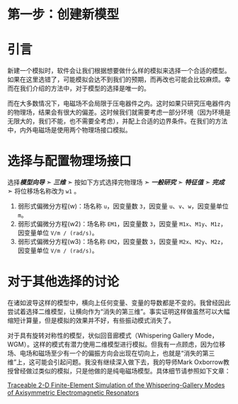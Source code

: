 # 第一步：创建新模型

# 引言

新建一个模拟时，软件会让我们根据想要做什么样的模拟来选择一个合适的模型。如果在这里选错了，可能模拟会达不到我们的预期，而再改也可能会比较麻烦。幸而在我们介绍的方法中，对于模型的选择是唯一的。

而在大多数情况下，电磁场不会局限于压电器件之内。这时如果只研究压电器件内的物理场，结果会有很大的偏差。这时候我们就需要考虑一部分环境（因为环境是无限大的，我们不能，也不需要全考虑），并配上合适的边界条件。在我们的方法中，内外电磁场是使用两个物理场接口模拟。

# 选择与配置物理场接口

选择***模型向导*** ➣ ***三维*** ➣ 按如下方式选择完物理场 ➣ ***一般研究*** ➣ ***特征值*** ➣ ***完成*** ➣ 将位移场名称改为 `w1` 。

1. 弱形式偏微分方程(w)：场名称 `u`，因变量数 `3`，因变量 `u`、`v`、`w`，因变量单位 `m`。
2. 弱形式偏微分方程(w2)：场名称 `EM1`，因变量数 `3`，因变量 `M1x`、`M1y`、`M1z`，因变量单位 `V/m / (rad/s)`。
3. 弱形式偏微分方程(w3)：场名称 `EM2`，因变量数 `3`，因变量 `M2x`、`M2y`、`M2z`，因变量单位 `V/m / (rad/s)`。

# 对于其他选择的讨论

在诸如波导这样的模型中，横向上任何变量、变量的导数都是不变的。我曾经因此尝试着选择二维模型，让横向作为“消失的第三维”。事实证明这样做虽然可以大幅缩短计算量，但是模拟的效果并不好，有些振动模式消失了。

对于具有旋转对称性的模型，状似回音廊模式（Whispering Gallery Mode，WGM）。这样的模式有潜力使用二维模型进行模拟。但我有一点顾虑，因为位移场、电场和磁场至少有一个的偏振方向会出现在切向上，也就是“消失的第三维”上，这可能会引起问题。我没有继续深入做下去，我的导师Mark Oxborrow教授曾经做过类似的模拟，只是他做的是纯电磁场模型。具体细节请参照如下文章：

[Traceable 2-D Finite-Element Simulation of the Whispering-Gallery Modes of Axisymmetric Electromagnetic Resonators](https://ieeexplore.ieee.org/abstract/document/4230891)